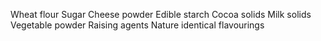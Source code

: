 Wheat flour
Sugar
Cheese powder
 Edible starch
  Cocoa solids
  Milk solids
  Vegetable powder
  Raising agents
   Nature identical flavourings